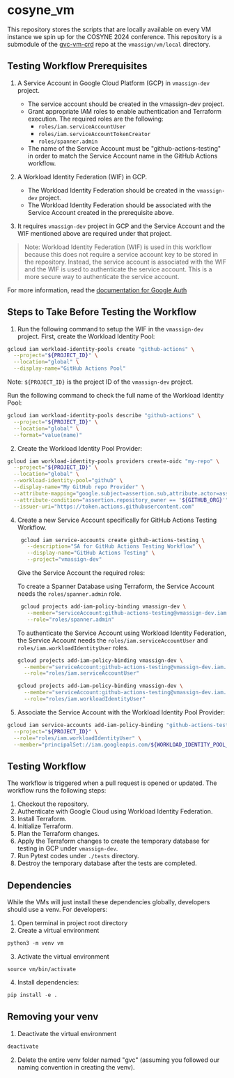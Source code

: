# cosyne_vm

This repository stores the scripts that are locally available on every VM instance we spin up for the COSYNE 2024 conference. This repository is a submodule of the [gvc-vm-crd](https://github.com/talmolab/gcp-vm-crd) repo at the `vmassign/vm/local` directory.

## Testing Workflow Prerequisites

1. A Service Account in Google Cloud Platform (GCP) in `vmassign-dev` project. 
    - The service account should be created in the vmassign-dev project.
    - Grant appropriate IAM roles to enable authentication and Terraform execution. The required roles are the following:
      - `roles/iam.serviceAccountUser`
      - `roles/iam.serviceAccountTokenCreator`
      - `roles/spanner.admin`
    - The name of the Service Account must be "github-actions-testing" in order to match the Service Account name in the GitHub Actions workflow.

2. A Workload Identity Federation (WIF) in GCP.
    - The Workload Identity Federation should be created in the `vmassign-dev` project.
    - The Workload Identity Federation should be associated with the Service Account created in the prerequisite above.

3. It requires `vmassign-dev` project in GCP and the Service Account and the WIF mentioned above are required under that project.

> Note: Workload Identity Federation (WIF) is used in this workflow because this does not require a service account key to be stored in the repository. Instead, the service account is associated with the WIF and the WIF is used to authenticate the service account. This is a more secure way to authenticate the service account.

For more information, read the [documentation for Google Auth](https://github.com/google-github-actions/auth)

## Steps to Take Before Testing the Workflow
1. Run the following command to setup the WIF in the `vmassign-dev` project. First, create the Workload Identity Pool:
  ```bash
  gcloud iam workload-identity-pools create "github-actions" \
    --project="${PROJECT_ID}" \
    --location="global" \
    --display-name="GitHub Actions Pool"
  ```

  Note: `${PROJECT_ID}` is the project ID of the `vmassign-dev` project.

  Run the following command to check the full name of the Workload Identity Pool:
  ```bash
  gcloud iam workload-identity-pools describe "github-actions" \
    --project="${PROJECT_ID}" \
    --location="global" \
    --format="value(name)"
  ```

2. Create the Workload Identity Pool Provider:
  ```bash
  gcloud iam workload-identity-pools providers create-oidc "my-repo" \
    --project="${PROJECT_ID}" \
    --location="global" \
    --workload-identity-pool="github" \
    --display-name="My GitHub repo Provider" \
    --attribute-mapping="google.subject=assertion.sub,attribute.actor=assertion.actor,attribute.repository=assertion.repository,attribute.repository_owner=assertion.repository_owner" \
    --attribute-condition="assertion.repository_owner == '${GITHUB_ORG}'" \
    --issuer-uri="https://token.actions.githubusercontent.com"
  ```

4. Create a new Service Account specifically for GitHub Actions Testing Workflow.
   ```bash
    gcloud iam service-accounts create github-actions-testing \
      --description="SA for GitHub Actions Testing Workflow" \
      --display-name="GitHub Actions Testing" \
      --project="vmassign-dev"
   ```

   Give the Service Account the required roles:

   To create a Spanner Database using Terraform, the Service Account needs the `roles/spanner.admin` role.
   ```bash
    gcloud projects add-iam-policy-binding vmassign-dev \
      --member="serviceAccount:github-actions-testing@vmassign-dev.iam.gserviceaccount.com" \
      --role="roles/spanner.admin"
    ```

    To authenticate the Service Account using Workload Identity Federation, the Service Account needs the `roles/iam.serviceAccountUser` and `roles/iam.workloadIdentityUser` roles.
    
    ```bash
    gcloud projects add-iam-policy-binding vmassign-dev \
      --member="serviceAccount:github-actions-testing@vmassign-dev.iam.gserviceaccount.com" \
      --role="roles/iam.serviceAccountUser"
    ```

    ```bash
    gcloud projects add-iam-policy-binding vmassign-dev \
      --member="serviceAccount:github-actions-testing@vmassign-dev.iam.gserviceaccount.com" \
      --role="roles/iam.workloadIdentityUser"
    ```

5. Associate the Service Account with the Workload Identity Pool Provider:
  ```bash
  gcloud iam service-accounts add-iam-policy-binding "github-actions-testing@${PROJECT_ID}.iam.gserviceaccount.com" \
    --project="${PROJECT_ID}" \
    --role="roles/iam.workloadIdentityUser" \
    --member="principalSet://iam.googleapis.com/${WORKLOAD_IDENTITY_POOL_ID}/attribute.repository/${REPO}"
  ```

## Testing Workflow

The workflow is triggered when a pull request is opened or updated. The workflow runs the following steps:
1. Checkout the repository.
2. Authenticate with Google Cloud using Workload Identity Federation.
3. Install Terraform.
4. Initialize Terraform.
5. Plan the Terraform changes.
6. Apply the Terraform changes to create the temporary database for testing in GCP under `vmassign-dev`. 
7. Run Pytest codes under `./tests` directory.
8. Destroy the temporary database after the tests are completed.

## Dependencies

While the VMs will just install these dependencies globally, developers should use a venv. For developers:
1. Open terminal in project root directory
2. Create a virtual environment

```python
python3 -m venv vm
```

3. Activate the virtual environment

```python3
source vm/bin/activate
```

4. Install dependencies:

```python
pip install -e .
```

## Removing your venv

1. Deactivate the virtual environment

```python
deactivate
```

2. Delete the entire venv folder named "gvc" (assuming you followed our naming convention in creating the venv).
